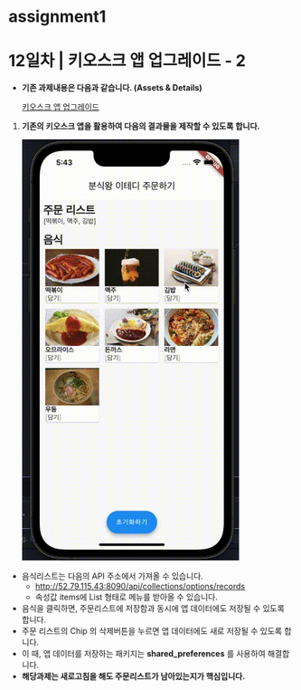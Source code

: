 # assignment1

# 12일차 | 키오스크 앱 업그레이드 - 2

- **기존 과제내용은 다음과 같습니다. (Assets & Details)**
    
    [ 키오스크 앱 업그레이드](https://www.notion.so/f41fc8266dca4d7f8703f21921952162?pvs=21)
    

1. **기존의 키오스크 앱을 활용하여 다음의 결과물을 제작할 수 있도록 합니다.**
    
    ![kiosk3.gif](assets/output.gif)
    

- 음식리스트는 다음의 API 주소에서 가져올 수 있습니다.
    - http://52.79.115.43:8090/api/collections/options/records
    - 속성값 items에 List<Map> 형태로 메뉴를 받아올 수 있습니다.
- 음식을 클릭하면, 주문리스트에 저장함과 동시에 앱 데이터에도 저장될 수 있도록 합니다.
- 주문 리스트의 Chip 의 삭제버튼을 누르면 앱 데이터에도 새로 저장될 수 있도록 합니다.
- 이 때, 앱 데이터를 저장하는 패키지는 **shared_preferences** 를 사용하여 해결합니다.
- **해당과제는 새로고침을 해도 주문리스트가 남아있는지가 핵심입니다.**